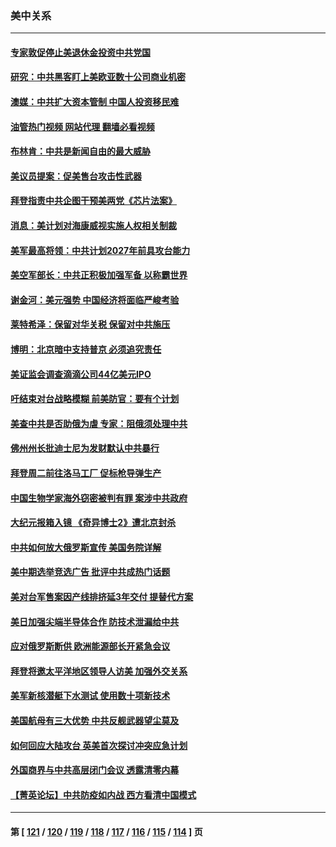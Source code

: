 ### 美中关系
---
#### [专家敦促停止美退休金投资中共党国](../../pages/nf1412576/n13727289.md?05050845) 
#### [研究：中共黑客盯上美欧亚数十公司商业机密](../../pages/nf1412576/n13727250.md?05050845) 
#### [澳媒：中共扩大资本管制 中国人投资移民难](../../pages/nf1412576/n13727233.md?05050845) 
#### [油管热门视频 网站代理 翻墙必看视频](http://209.222.30.114:81/youtube.html?05050845)
#### [布林肯：中共是新闻自由的最大威胁](../../pages/nf1412576/n13727223.md?05050845) 
#### [美议员提案：促美售台攻击性武器](../../pages/nf1412576/n13726992.md?05050845) 
#### [拜登指责中共企图干预美两党《芯片法案》](../../pages/nf1412576/n13727200.md?05050845) 
#### [消息：美计划对海康威视实施人权相关制裁](../../pages/nf1412576/n13727090.md?05050845) 
#### [美军最高将领：中共计划2027年前具攻台能力](../../pages/nf1412576/n13726790.md?05050845) 
#### [美空军部长：中共正积极加强军备 以称霸世界](../../pages/nf1412576/n13726877.md?05050845) 
#### [谢金河：美元强势 中国经济将面临严峻考验](../../pages/nf1412576/n13726667.md?05050845) 
#### [莱特希泽：保留对华关税 保留对中共施压](../../pages/nf1412576/n13726477.md?05050845) 
#### [博明：北京暗中支持普京 必须追究责任](../../pages/nf1412576/n13726270.md?05050845) 
#### [美证监会调查滴滴公司44亿美元IPO](../../pages/nf1412576/n13726424.md?05050845) 
#### [吁结束对台战略模糊 前美防官：要有个计划](../../pages/nf1412576/n13726430.md?05050845) 
#### [美查中共是否助俄为虐 专家：阻俄须处理中共](../../pages/nf1412576/n13726267.md?05050845) 
#### [佛州州长批迪士尼为发财默认中共暴行](../../pages/nf1412576/n13726276.md?05050845) 
#### [拜登周二前往洛马工厂 促标枪导弹生产](../../pages/nf1412576/n13726182.md?05050845) 
#### [中国生物学家海外窃密被判有罪 案涉中共政府](../../pages/nf1412576/n13726188.md?05050845) 
#### [大纪元报箱入镜 《奇异博士2》遭北京封杀](../../pages/nf1412576/n13725845.md?05050845) 
#### [中共如何放大俄罗斯宣传 美国务院详解](../../pages/nf1412576/n13725728.md?05050845) 
#### [美中期选举竞选广告 批评中共成热门话题](../../pages/nf1412576/n13725722.md?05050845) 
#### [美对台军售案因产线排挤延3年交付 提替代方案](../../pages/nf1412576/n13725597.md?05050845) 
#### [美日加强尖端半导体合作 防技术泄漏给中共](../../pages/nf1412576/n13725683.md?05050845) 
#### [应对俄罗斯断供 欧洲能源部长开紧急会议](../../pages/nf1412576/n13725524.md?05050845) 
#### [拜登将邀太平洋地区领导人访美 加强外交关系](../../pages/nf1412576/n13725266.md?05050845) 
#### [美军新核潜艇下水测试  使用数十项新技术](../../pages/nf1412576/n13724976.md?05050845) 
#### [美国航母有三大优势 中共反舰武器望尘莫及](../../pages/nf1412576/n13710322.md?05050845) 
#### [如何回应大陆攻台 英美首次探讨冲突应急计划](../../pages/nf1412576/n13724432.md?05050845) 
#### [外国商界与中共高层闭门会议 透露清零内幕](../../pages/nf1412576/n13724312.md?05050845) 
#### [【菁英论坛】中共防疫如内战 西方看清中国模式](../../pages/nf1412576/n13724211.md?05050845) 

---
#### 第 [ [121](./121.md?05050845) / [120](./120.md?05050845) / [119](./119.md?05050845) / [118](./118.md?05050845) / [117](./117.md?05050845) / [116](./116.md?05050845) / [115](./115.md?05050845) / [114](./114.md?05050845) ] 页
